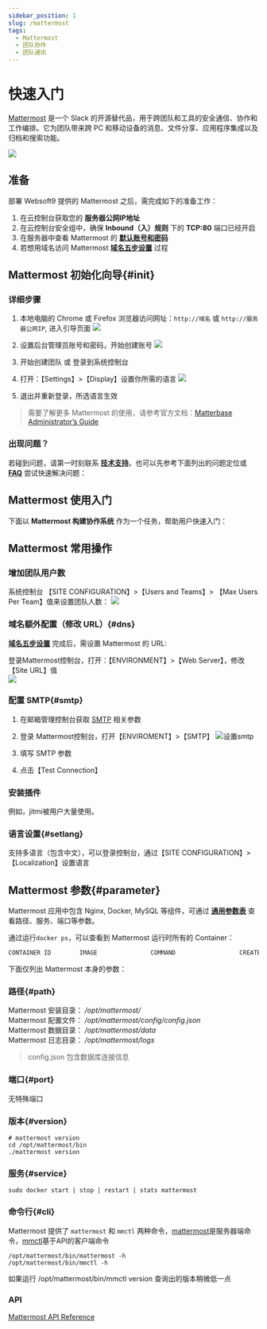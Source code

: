 ```yaml
---
sidebar_position: 1
slug: /mattermost
tags:
  - Mattermost
  - 团队协作
  - 团队通讯
---
```


# 快速入门

[Mattermost](https://mattermost.com/) 是一个 Slack 的开源替代品，用于跨团队和工具的安全通信、协作和工作编排。它为团队带来跨 PC 和移动设备的消息、文件分享、应用程序集成以及归档和搜索功能。

![](https://ucarecdn.com/8cd90d9d-8902-4845-a15b-f4664e5fcfb3/-/format/auto/-/quality/lighter/-/max_icc_size/10/-/resize/1288x/)

## 准备

部署 Websoft9 提供的 Mattermost 之后，需完成如下的准备工作：

1. 在云控制台获取您的 **服务器公网IP地址** 
2. 在云控制台安全组中，确保 **Inbound（入）规则** 下的 **TCP:80** 端口已经开启
3. 在服务器中查看 Mattermost 的 **[默认账号和密码](./user/credentials)**  
4. 若想用域名访问  Mattermost **[域名五步设置](./administrator/domain_step)** 过程

## Mattermost 初始化向导{#init}

### 详细步骤

1. 本地电脑的 Chrome 或 Firefox 浏览器访问网址：`http://域名` 或 `http://服务器公网IP`, 进入引导页面
   ![](https://libs.websoft9.com/Websoft9/DocsPicture/en/mattermost/mattermost-install-websoft9.png)

2. 设置后台管理员账号和密码，开始创建账号
   ![](https://libs.websoft9.com/Websoft9/DocsPicture/en/mattermost/mattermost-createdaccount-websoft9.png)

3. 开始创建团队 或 登录到系统控制台

4. 打开：【Settings】>【Display】设置你所需的语言
   ![](https://libs.websoft9.com/Websoft9/DocsPicture/en/mattermost/mattermost-display-websoft9.png)

5. 退出并重新登录，所选语言生效

> 需要了解更多 Mattermost 的使用，请参考官方文档：[Matterbase Administrator’s Guide](https://docs.mattermost.com/guides/administrator.html)


### 出现问题？

若碰到问题，请第一时刻联系 **[技术支持](./helpdesk)**。也可以先参考下面列出的问题定位或  **[FAQ](./faq#setup)** 尝试快速解决问题：



## Mattermost 使用入门

下面以 **Mattermost 构建协作系统** 作为一个任务，帮助用户快速入门：


## Mattermost 常用操作

### 增加团队用户数

系统控制台 【SITE CONFIGURATION】>【Users and Teams】> 【Max Users Per Team】值来设置团队人数：
![](https://libs.websoft9.com/Websoft9/DocsPicture/en/mattermost/mattermost-maxusers-websoft9.png)

### 域名额外配置（修改 URL）{#dns}

**[域名五步设置](./administrator/domain_step)** 完成后，需设置 Mattermost 的 URL:

登录Mattermost控制台，打开：【ENVIRONMENT】>【Web Server】，修改 【Site URL】值  
![](https://libs.websoft9.com/Websoft9/DocsPicture/en/mattermost/mattermost-urlset-websoft9.png)

### 配置 SMTP{#smtp}

1. 在邮箱管理控制台获取 [SMTP](./automation/smtp) 相关参数

2. 登录 Mattermost控制台，打开【ENVIROMENT】>【SMTP】
   ![设置smtp](https://libs.websoft9.com/Websoft9/DocsPicture/en/mattermost/mattermost-smtp-websoft9.png)

3. 填写 SMTP 参数

4. 点击【Test Connection】

### 安装插件

例如，jitmi被用户大量使用。

### 语言设置{#setlang}

支持多语言（包含中文），可以登录控制台，通过【SITE CONFIGURATION】>【Localization】设置语言 

## Mattermost 参数{#parameter}

Mattermost 应用中包含 Nginx, Docker, MySQL 等组件，可通过 **[通用参数表](./setup/parameter)** 查看路径、服务、端口等参数。

通过运行`docker ps`，可以查看到 Mattermost 运行时所有的 Container：

```bash
CONTAINER ID        IMAGE               COMMAND                  CREATED             STATUS              PORTS                                NAMES
```


下面仅列出 Mattermost 本身的参数：

### 路径{#path}

Mattermost 安装目录： */opt/mattermost/*  
Mattermost 配置文件： */opt/mattermost/config/config.json*  
Mattermost 数据目录： */opt/mattermost/data*  
Mattermost 日志目录： */opt/mattermost/logs*

> config.json 包含数据库连接信息

### 端口{#port}

无特殊端口

### 版本{#version}

```shell
# mattermost version
cd /opt/mattermost/bin
./mattermost version
```

### 服务{#service}

```shell
sudo docker start | stop | restart | stats mattermost
```

### 命令行{#cli}

Mattermost 提供了 `mattermost` 和 `mmctl` 两种命令，[mattermost](https://docs.mattermost.com/administration/command-line-tools.html)是服务器端命令，[mmctl](https://docs.mattermost.com/administration/mmctl-cli-tool.html)基于API的客户端命令
 
```
/opt/mattermost/bin/mattermost -h
/opt/mattermost/bin/mmctl -h
```

如果运行 /opt/mattermost/bin/mmctl version 查询出的版本稍微低一点

### API

[Mattermost API Reference](https://api.mattermost.com/)